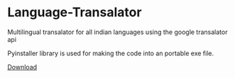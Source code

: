 # Language-Transalator
Multilingual transalator for all indian languages using the google transalator api

Pyinstaller library is used for making the code into an portable exe file.

[Download](https://github.com/Pie1722/Language-Transalator/releases/tag/Download)


